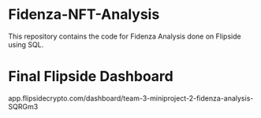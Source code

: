 # Fidenza-NFT-Analysis
This repository contains the code for Fidenza Analysis done on Flipside using SQL. 

# Final Flipside Dashboard
app.flipsidecrypto.com/dashboard/team-3-miniproject-2-fidenza-analysis-SQRGm3

